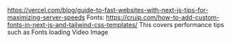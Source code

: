 https://vercel.com/blog/guide-to-fast-websites-with-next-js-tips-for-maximizing-server-speeds
Fonts: https://cruip.com/how-to-add-custom-fonts-in-next-js-and-tailwind-css-templates/
This covers performance tips such as
Fonts loading
Video
Image
